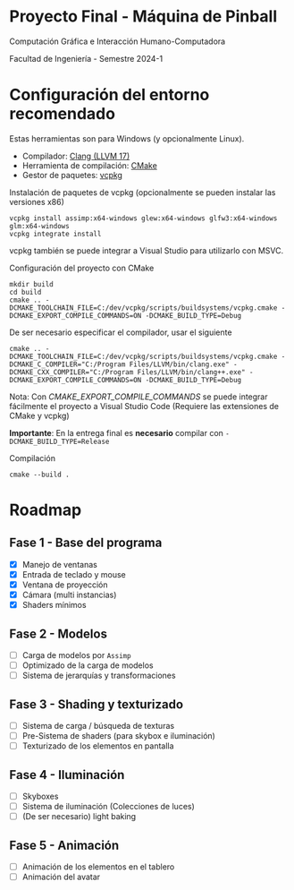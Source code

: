 # Proyecto Final - Máquina de Pinball

Computación Gráfica e Interacción Humano-Computadora

Facultad de Ingeniería - Semestre 2024-1

# Configuración del entorno recomendado

Estas herramientas son para Windows (y opcionalmente Linux).

- Compilador: <a href="https://github.com/llvm/llvm-project/releases/tag/llvmorg-17.0.3" href="_blank">Clang (LLVM 17)</a>
- Herramienta de compilación: <a href="https://cmake.org/download/" target="_blank">CMake</a>
- Gestor de paquetes: <a href="https://vcpkg.io/en/getting-started" target="_blank">vcpkg</a>

Instalación de paquetes de vcpkg (opcionalmente se pueden instalar las versiones x86)

    vcpkg install assimp:x64-windows glew:x64-windows glfw3:x64-windows glm:x64-windows
    vcpkg integrate install

vcpkg también se puede integrar a Visual Studio para utilizarlo con MSVC.

Configuración del proyecto con CMake
    
    mkdir build
    cd build
    cmake .. -DCMAKE_TOOLCHAIN_FILE=C:/dev/vcpkg/scripts/buildsystems/vcpkg.cmake -DCMAKE_EXPORT_COMPILE_COMMANDS=ON -DCMAKE_BUILD_TYPE=Debug

De ser necesario especificar el compilador, usar el siguiente

    cmake .. -DCMAKE_TOOLCHAIN_FILE=C:/dev/vcpkg/scripts/buildsystems/vcpkg.cmake -DCMAKE_C_COMPILER="C:/Program Files/LLVM/bin/clang.exe" -DCMAKE_CXX_COMPILER="C:/Program Files/LLVM/bin/clang++.exe" -DCMAKE_EXPORT_COMPILE_COMMANDS=ON -DCMAKE_BUILD_TYPE=Debug

Nota: Con _CMAKE_EXPORT_COMPILE_COMMANDS_ se puede integrar fácilmente el proyecto a Visual Studio Code (Requiere las extensiones de CMake y vcpkg)

__Importante__: En la entrega final es __necesario__ compilar con `-DCMAKE_BUILD_TYPE=Release` 

Compilación

    cmake --build .

# Roadmap
## Fase 1 - Base del programa
- [x] Manejo de ventanas
- [x] Entrada de teclado y mouse
- [x] Ventana de proyección
- [x] Cámara (multi instancias)
- [x] Shaders mínimos

## Fase 2 - Modelos
- [ ] Carga de modelos por `Assimp`
- [ ] Optimizado de la carga de modelos
- [ ] Sistema de jerarquías y transformaciones

## Fase 3 - Shading y texturizado
- [ ] Sistema de carga / búsqueda de texturas
- [ ] Pre-Sistema de shaders (para skybox e iluminación)
- [ ] Texturizado de los elementos en pantalla

## Fase 4 - Iluminación
- [ ] Skyboxes
- [ ] Sistema de iluminación (Colecciones de luces)
- [ ] (De ser necesario) light baking

## Fase 5 - Animación
- [ ] Animación de los elementos en el tablero
- [ ] Animación del avatar